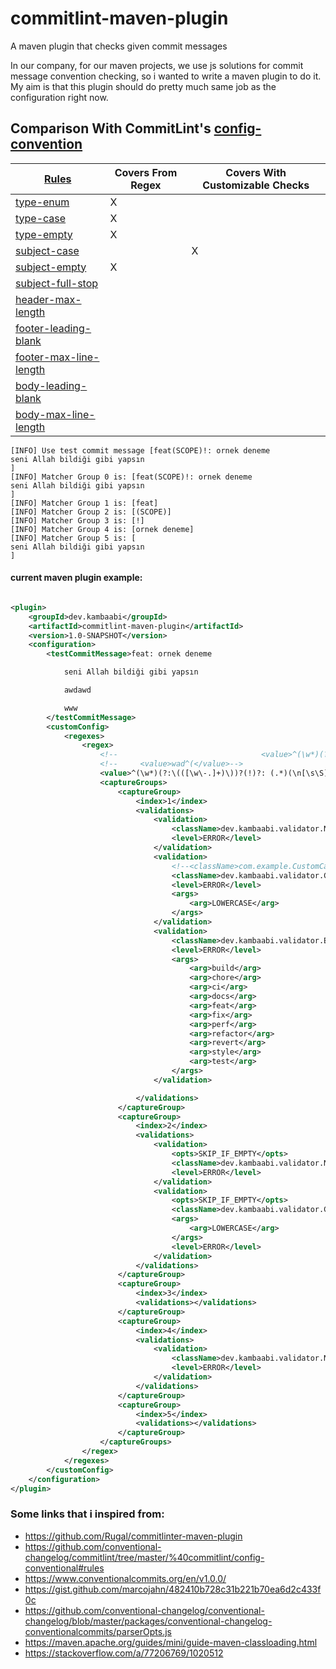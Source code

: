 # commitlint-maven-plugin

A maven plugin that checks given commit messages

In our company, for our maven projects, we use js solutions for commit message convention checking, so i wanted to write
a maven plugin to do it. My aim is that this plugin should do pretty much same job as the configuration right now.

## Comparison With CommitLint's [config-convention](https://github.com/conventional-changelog/commitlint/tree/master/%40commitlint/config-conventional#commitlintconfig-conventional)

| [Rules](https://github.com/conventional-changelog/commitlint/tree/master/%40commitlint/config-conventional#rules) 	                                  | Covers From Regex   	 | Covers With Customizable Checks   	 |
|------------------------------------------------------------------------------------------------------------------------------------------------------|-----------------------|-------------------------------------|
| [type-enum](https://github.com/conventional-changelog/commitlint/tree/master/%40commitlint/config-conventional#type-enum)	                           | X	                    | 	                                   |
| [type-case](https://github.com/conventional-changelog/commitlint/tree/master/%40commitlint/config-conventional#type-case)	                           | X	                    | 	                                   |
| [type-empty](https://github.com/conventional-changelog/commitlint/tree/master/%40commitlint/config-conventional#type-empty)	                         | X 	                   | 	                                   |
| [subject-case](https://github.com/conventional-changelog/commitlint/tree/master/%40commitlint/config-conventional#subject-case)	                     | 	                     | X	                                  |
| [subject-empty](https://github.com/conventional-changelog/commitlint/tree/master/%40commitlint/config-conventional#subject-empty)	                   | X 	                   | 	                                   |
| [subject-full-stop](https://github.com/conventional-changelog/commitlint/tree/master/%40commitlint/config-conventional#subject-full-stop)	           | 	                     | 	                                   |
| [header-max-length](https://github.com/conventional-changelog/commitlint/tree/master/%40commitlint/config-conventional#header-max-length)	           | 	                     | 	                                   |
| [footer-leading-blank](https://github.com/conventional-changelog/commitlint/tree/master/%40commitlint/config-conventional#footer-leading-blank)	     | 	                     | 	                                   |
| [footer-max-line-length](https://github.com/conventional-changelog/commitlint/tree/master/%40commitlint/config-conventional#footer-max-line-length)	 | 	                     | 	                                   |
| [body-leading-blank](https://github.com/conventional-changelog/commitlint/tree/master/%40commitlint/config-conventional#body-leading-blank)	         | 	                     | 	                                   |
| [body-max-line-length](https://github.com/conventional-changelog/commitlint/tree/master/%40commitlint/config-conventional#body-max-line-length)	     | 	                     | 	                                   |

```
[INFO] Use test commit message [feat(SCOPE)!: ornek deneme
seni Allah bildiği gibi yapsın
]
[INFO] Matcher Group 0 is: [feat(SCOPE)!: ornek deneme
seni Allah bildiği gibi yapsın
]
[INFO] Matcher Group 1 is: [feat]
[INFO] Matcher Group 2 is: [(SCOPE)]
[INFO] Matcher Group 3 is: [!]
[INFO] Matcher Group 4 is: [ornek deneme]
[INFO] Matcher Group 5 is: [
seni Allah bildiği gibi yapsın
]
```

#### current maven plugin example:

```xml

<plugin>
    <groupId>dev.kambaabi</groupId>
    <artifactId>commitlint-maven-plugin</artifactId>
    <version>1.0-SNAPSHOT</version>
    <configuration>
        <testCommitMessage>feat: ornek deneme

            seni Allah bildiği gibi yapsın

            awdawd

            www
        </testCommitMessage>
        <customConfig>
            <regexes>
                <regex>
                    <!--                                <value>^(\w*)(?:\(([\w\-.]+)\))?(!)?: ([\w ]+)(\n[\s\S]*)?</value>-->
                    <!--     <value>wad^(</value>-->
                    <value>^(\w*)(?:\(([\w\-.]+)\))?(!)?: (.*)(\n[\s\S]*)?</value>
                    <captureGroups>
                        <captureGroup>
                            <index>1</index>
                            <validations>
                                <validation>
                                    <className>dev.kambaabi.validator.NonEmptyValidator</className>
                                    <level>ERROR</level>
                                </validation>
                                <validation>
                                    <!--<className>com.example.CustomCaseValidator</className>-->
                                    <className>dev.kambaabi.validator.CaseValidator</className>
                                    <level>ERROR</level>
                                    <args>
                                        <arg>LOWERCASE</arg>
                                    </args>
                                </validation>
                                <validation>
                                    <className>dev.kambaabi.validator.EnumValidator</className>
                                    <level>ERROR</level>
                                    <args>
                                        <arg>build</arg>
                                        <arg>chore</arg>
                                        <arg>ci</arg>
                                        <arg>docs</arg>
                                        <arg>feat</arg>
                                        <arg>fix</arg>
                                        <arg>perf</arg>
                                        <arg>refactor</arg>
                                        <arg>revert</arg>
                                        <arg>style</arg>
                                        <arg>test</arg>
                                    </args>
                                </validation>

                            </validations>
                        </captureGroup>
                        <captureGroup>
                            <index>2</index>
                            <validations>
                                <validation>
                                    <opts>SKIP_IF_EMPTY</opts>
                                    <className>dev.kambaabi.validator.NonEmptyValidator</className>
                                    <level>ERROR</level>
                                </validation>
                                <validation>
                                    <opts>SKIP_IF_EMPTY</opts>
                                    <className>dev.kambaabi.validator.CaseValidator</className>
                                    <args>
                                        <arg>LOWERCASE</arg>
                                    </args>
                                    <level>ERROR</level>
                                </validation>
                            </validations>
                        </captureGroup>
                        <captureGroup>
                            <index>3</index>
                            <validations></validations>
                        </captureGroup>
                        <captureGroup>
                            <index>4</index>
                            <validations>
                                <validation>
                                    <className>dev.kambaabi.validator.NonEmptyValidator</className>
                                    <level>ERROR</level>
                                </validation>
                            </validations>
                        </captureGroup>
                        <captureGroup>
                            <index>5</index>
                            <validations></validations>
                        </captureGroup>
                    </captureGroups>
                </regex>
            </regexes>
        </customConfig>
    </configuration>
</plugin>
```

### Some links that i inspired from:

- https://github.com/Rugal/commitlinter-maven-plugin
- https://github.com/conventional-changelog/commitlint/tree/master/%40commitlint/config-conventional#rules
- https://www.conventionalcommits.org/en/v1.0.0/
- https://gist.github.com/marcojahn/482410b728c31b221b70ea6d2c433f0c
- https://github.com/conventional-changelog/conventional-changelog/blob/master/packages/conventional-changelog-conventionalcommits/parserOpts.js
- https://maven.apache.org/guides/mini/guide-maven-classloading.html
- https://stackoverflow.com/a/77206769/1020512